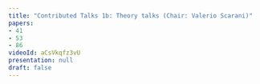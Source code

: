 ```yaml
---
title: "Contributed Talks 1b: Theory talks (Chair: Valerio Scarani)"
papers:
- 41
- 53
- 86
videoId: aCsVkqfz3vU
presentation: null
draft: false
---
```

